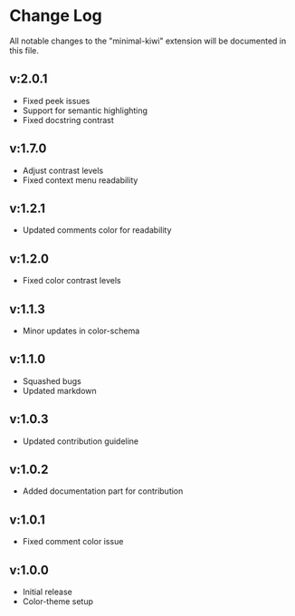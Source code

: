 # Change Log

All notable changes to the "minimal-kiwi" extension will be documented in this file.


## v:2.0.1
- Fixed peek issues
- Support for semantic highlighting
- Fixed docstring contrast

## v:1.7.0
- Adjust contrast levels
- Fixed context menu readability

## v:1.2.1
- Updated comments color for readability

## v:1.2.0
- Fixed color contrast levels

## v:1.1.3
- Minor updates in color-schema

## v:1.1.0
- Squashed bugs
- Updated markdown

## v:1.0.3
- Updated contribution guideline


## v:1.0.2
- Added documentation part for contribution


## v:1.0.1
- Fixed comment color issue


## v:1.0.0
- Initial release
- Color-theme setup
